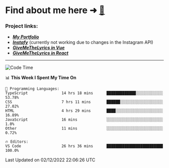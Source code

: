 # Find about me here ➜ [🧑](https://pauabella.dev)

### Project links:
- ***[My Portfolio](https://pauabella.dev)***
- ***[Instafy](https://instafy.me)*** (currently not working due to changes in the Instagram API)
- ***[GiveMeTheLyrics in Vue](https://lyrics.pauabella.dev)***
- ***[GiveMeTheLyrics in React](https://pauabella.dev/GiveMeTheLyrics)***

---
<!--START_SECTION:waka-->
![Code Time](http://img.shields.io/badge/Code%20Time-1%2C708%20hrs%2039%20mins-blue)

📊 **This Week I Spent My Time On** 

```text
💬 Programming Languages: 
TypeScript               14 hrs 18 mins      █████████████░░░░░░░░░░░░   53.78% 
CSS                      7 hrs 11 mins       ██████░░░░░░░░░░░░░░░░░░░   27.02% 
HTML                     4 hrs 29 mins       ████░░░░░░░░░░░░░░░░░░░░░   16.89% 
JavaScript               16 mins             ░░░░░░░░░░░░░░░░░░░░░░░░░   1.0% 
Other                    11 mins             ░░░░░░░░░░░░░░░░░░░░░░░░░   0.72%

🔥 Editors: 
VS Code                  26 hrs 36 mins      █████████████████████████   100.0%

```


 Last Updated on 02/12/2022 22:06:26 UTC
<!--END_SECTION:waka-->
